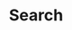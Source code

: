 ---
title: "Search"
placeholder: Search my blog posts with full text fuzzy search ...
layout: "search"
---